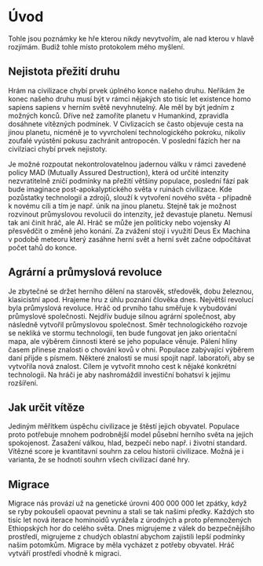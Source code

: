 # Úvod
Tohle jsou poznámky ke hře kterou nikdy nevytvořím, ale nad kterou v hlavě rozjímám. Budiž tohle místo protokolem mého myšlení.

## Nejistota přežití druhu
Hrám na civilizace chybí prvek úplného konce našeho druhu. Neříkám že konec našeho druhu musí být v rámci nějakých sto tisíc let existence homo sapiens sapiens v herním světě nevyhnutelný. Ale měl by být jedním z možných konců. Dříve než zamoříte planetu v Humankind, zpravidla dosáhnete vítězných podmínek. V Civlizacích se často objevuje cesta na jinou planetu, nicméně je to vyvrcholení technologického pokroku, nikoliv zoufalé vyústění pokusu zachránit antropocén. V poslední fázích her na civilziaci chybí prvek nejistoty.

Je možné rozpoutat nekontrolovatelnou jadernou válku v rámci zavedené policy MAD (Mutually Assured Destruction), která od určité intenzity nezvratitelně zničí podmínky na přežití většiny populace, poslední fází pak bude imaginace post-apokalyptického světa v ruinách civilizace. Kde pozůstatky technologií a zdrojů, slouží k vytvoření nového světa - případně k novému cíli a tím je např. únik na jinou planetu. Stejně tak je možnost rozvinout průmyslovou revolucii do intenzity, jež devastuje planetu. Nemusí tak ani činit hráč, ale AI. Hráč se může jen politicky nebo vojensky AI přesvědčit o změně jeho konání. Za zvážení stojí i využití Deus Ex Machina v podobě meteoru který zasáhne herní svět a herní svět začne odpočítávat počet tahů do konce. 

## Agrární a průmyslová revoluce
Je zbytečné se držet herního dělení na starověk, středověk, dobu železnou, klasicistní apod. Hrajeme hru z úhlu poznání člověka dnes. Největší revolucí byla průmyslová revoluce. Hráč od prvního tahu směřuje k vybudování průmyslové společnosti. Nejdřív buduje silnou agrární společnost, aby následně vytvořil průmyslovou společnost. Směr technologického rozvoje se nekliká ve stormu technologií, ten bude fungovat jen jako orientační mapa, ale výběrem činnosti které se jeho populace věnuje. Pálení hlíny časem přinese znalosti o chování kovů v ohni. Populace zabývající výběrem daní přijde s písmem. Některé znalosti se musí spojit např. laboratoři, aby se vytvořila nová znalost. Cílem je vytvořit mnoho cest k nějaké konkrétní technologii. Na hráči je aby nashromáždil investiční bohatsví k jejímu rozšíření. 

## Jak určit vítěze
Jediným měřítkem úspěchu civilizace je štěstí jejich obyvatel. Populace proto potřebuje mnohem podrobnější model půsební herního světa na jejich spokojenost. Zasažení válkou, hlad, bezpečí nebo např. i životní standard. Vítězné score je kvantitavní souhrn za celou historii civilizace. Možná je i varianta, že se hodnotí souhrn všech civilizací dané hry.

## Migrace
Migrace nás provází už na genetické úrovni 400 000 000 let zpátky, když se ryby pokoušeli opaovat pevninu a stali se tak našimi předky. Každých sto tisíc let nová iterace hominoidů vyrážela z úrodných a proto přemnožených Ethiopských hor do celého světa. Dnes migrujeme z válek do bezpečnějšího prostředí, migrujeme z chudých oblastní abychom zajistili lepší podmínky našim potomkům. Migrace by měla vycházet z potřeby obyvatel. Hráč vytváří prostředí vhodně k migraci.